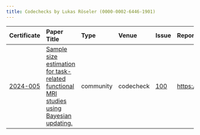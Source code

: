 ```yaml
---
title: Codechecks by Lukas Röseler (0000-0002-6446-1901)
---
```



|Certificate |Paper Title                                                                             |Type      |Venue     |Issue |Report                                  |Check date |
|:-------|:---------------------------------------------|:------------------|:------------------|:---|:--------------------------|:------------------|
|[2024-005](https://codecheck.org.uk/register/certs/2024-005/)|[Sample size estimation for task-related functional MRI studies using Bayesian updating.](https://doi.org/10.31234/osf.io/cz32t)|community |codecheck |[100](https://github.com/codecheckers/register/issues/100)|https://doi.org/10.5281/zenodo.13945051 |2024-10-15 |
